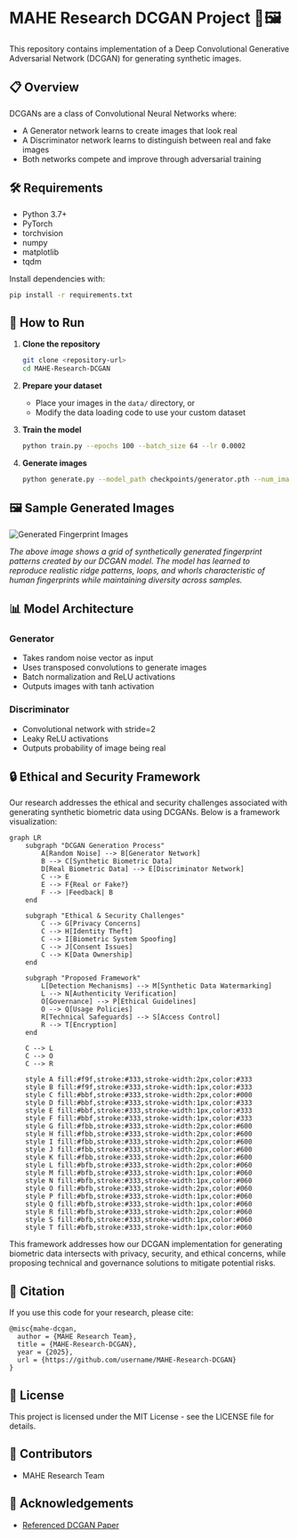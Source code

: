 # MAHE Research DCGAN Project 🧠🖼️

This repository contains implementation of a Deep Convolutional Generative Adversarial Network (DCGAN) for generating synthetic images.

## 📋 Overview

DCGANs are a class of Convolutional Neural Networks where:
- A Generator network learns to create images that look real
- A Discriminator network learns to distinguish between real and fake images
- Both networks compete and improve through adversarial training

## 🛠️ Requirements

- Python 3.7+
- PyTorch
- torchvision
- numpy
- matplotlib
- tqdm

Install dependencies with:
```bash
pip install -r requirements.txt
```

## 🚀 How to Run

1. **Clone the repository**
   ```bash
   git clone <repository-url>
   cd MAHE-Research-DCGAN
   ```

2. **Prepare your dataset**
   - Place your images in the `data/` directory, or
   - Modify the data loading code to use your custom dataset

3. **Train the model**
   ```bash
   python train.py --epochs 100 --batch_size 64 --lr 0.0002
   ```

4. **Generate images**
   ```bash
   python generate.py --model_path checkpoints/generator.pth --num_images 10
   ```

## 🖼️ Sample Generated Images

![Generated Fingerprint Images](samples/fingerprints_grid.png)

*The above image shows a grid of synthetically generated fingerprint patterns created by our DCGAN model. The model has learned to reproduce realistic ridge patterns, loops, and whorls characteristic of human fingerprints while maintaining diversity across samples.*

## 📊 Model Architecture

### Generator
- Takes random noise vector as input
- Uses transposed convolutions to generate images
- Batch normalization and ReLU activations
- Outputs images with tanh activation

### Discriminator
- Convolutional network with stride=2
- Leaky ReLU activations
- Outputs probability of image being real

## 🔒 Ethical and Security Framework

Our research addresses the ethical and security challenges associated with generating synthetic biometric data using DCGANs. Below is a framework visualization:

```mermaid
graph LR
    subgraph "DCGAN Generation Process"
        A[Random Noise] --> B[Generator Network]
        B --> C[Synthetic Biometric Data]
        D[Real Biometric Data] --> E[Discriminator Network]
        C --> E
        E --> F{Real or Fake?}
        F --> |Feedback| B
    end
    
    subgraph "Ethical & Security Challenges"
        C --> G[Privacy Concerns]
        C --> H[Identity Theft]
        C --> I[Biometric System Spoofing]
        C --> J[Consent Issues]
        C --> K[Data Ownership]
    end
    
    subgraph "Proposed Framework"
        L[Detection Mechanisms] --> M[Synthetic Data Watermarking]
        L --> N[Authenticity Verification]
        O[Governance] --> P[Ethical Guidelines]
        O --> Q[Usage Policies]
        R[Technical Safeguards] --> S[Access Control]
        R --> T[Encryption]
    end
    
    C --> L
    C --> O
    C --> R
    
    style A fill:#f9f,stroke:#333,stroke-width:2px,color:#333
    style B fill:#f9f,stroke:#333,stroke-width:1px,color:#333
    style C fill:#bbf,stroke:#333,stroke-width:2px,color:#000
    style D fill:#bbf,stroke:#333,stroke-width:1px,color:#333
    style E fill:#bbf,stroke:#333,stroke-width:1px,color:#333
    style F fill:#bbf,stroke:#333,stroke-width:1px,color:#333
    style G fill:#fbb,stroke:#333,stroke-width:2px,color:#600
    style H fill:#fbb,stroke:#333,stroke-width:2px,color:#600
    style I fill:#fbb,stroke:#333,stroke-width:2px,color:#600
    style J fill:#fbb,stroke:#333,stroke-width:2px,color:#600
    style K fill:#fbb,stroke:#333,stroke-width:2px,color:#600
    style L fill:#bfb,stroke:#333,stroke-width:2px,color:#060
    style M fill:#bfb,stroke:#333,stroke-width:1px,color:#060
    style N fill:#bfb,stroke:#333,stroke-width:1px,color:#060
    style O fill:#bfb,stroke:#333,stroke-width:2px,color:#060
    style P fill:#bfb,stroke:#333,stroke-width:1px,color:#060
    style Q fill:#bfb,stroke:#333,stroke-width:1px,color:#060
    style R fill:#bfb,stroke:#333,stroke-width:2px,color:#060
    style S fill:#bfb,stroke:#333,stroke-width:1px,color:#060
    style T fill:#bfb,stroke:#333,stroke-width:1px,color:#060
```

This framework addresses how our DCGAN implementation for generating biometric data intersects with privacy, security, and ethical concerns, while proposing technical and governance solutions to mitigate potential risks.

## 📝 Citation

If you use this code for your research, please cite:

```
@misc{mahe-dcgan,
  author = {MAHE Research Team},
  title = {MAHE-Research-DCGAN},
  year = {2025},
  url = {https://github.com/username/MAHE-Research-DCGAN}
}
```

## 📜 License

This project is licensed under the MIT License - see the LICENSE file for details.

## 👥 Contributors

- MAHE Research Team

## 🙏 Acknowledgements

- [Referenced DCGAN Paper](https://arxiv.org/abs/1511.06434)
